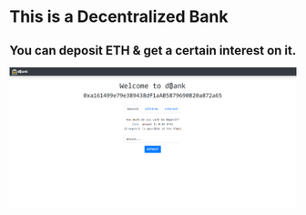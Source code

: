 # This is a Decentralized Bank 
## You can deposit ETH & get a certain interest on it.

![image](https://github.com/shubhampatil-7/Decentralized-Bank/blob/main/Screenshots/1.png)
